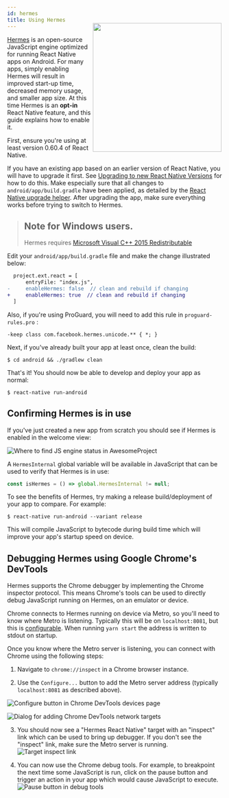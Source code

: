 ```yaml
---
id: hermes
title: Using Hermes
---
```


<a href="https://hermesengine.dev">
  <img width="300" height="300" style="float: right; margin: -30px 4px 0;" src="https://hermesengine.dev/img/logo.svg"/>
</a>

[Hermes](https://hermesengine.dev) is an open-source JavaScript engine optimized for running React Native apps on Android. For many apps, simply enabling Hermes will result in improved start-up time, decreased memory usage, and smaller app size. At this time Hermes is an **opt-in** React Native feature, and this guide explains how to enable it.

First, ensure you're using at least version 0.60.4 of React Native.

If you have an existing app based on an earlier version of React Native, you will have to upgrade it first. See [Upgrading to new React Native Versions](/react-native/docs/upgrading) for how to do this. Make especially sure that all changes to `android/app/build.gradle` have been applied, as detailed by the [React Native upgrade helper](https://react-native-community.github.io/upgrade-helper/?from=0.59.0). After upgrading the app, make sure everything works before trying to switch to Hermes.

> ## Note for Windows users.
>
> Hermes requires [Microsoft Visual C++ 2015 Redistributable](https://www.microsoft.com/en-us/download/details.aspx?id=48145)

Edit your `android/app/build.gradle` file and make the change illustrated below:

```diff
  project.ext.react = [
      entryFile: "index.js",
-     enableHermes: false  // clean and rebuild if changing
+     enableHermes: true  // clean and rebuild if changing
  ]
```

Also, if you're using ProGuard, you will need to add this rule in `proguard-rules.pro` :

```
-keep class com.facebook.hermes.unicode.** { *; }
```

Next, if you've already built your app at least once, clean the build:

```shell
$ cd android && ./gradlew clean
```

That's it! You should now be able to develop and deploy your app as normal:

```shell
$ react-native run-android
```

## Confirming Hermes is in use

If you've just created a new app from scratch you should see if Hermes is enabled in the welcome view:

![Where to find JS engine status in AwesomeProject](assets/HermesApp.jpg)

A `HermesInternal` global variable will be available in JavaScript that can be used to verify that Hermes is in use:

```jsx
const isHermes = () => global.HermesInternal != null;
```

To see the benefits of Hermes, try making a release build/deployment of your app to compare. For example:

```shell
$ react-native run-android --variant release
```

This will compile JavaScript to bytecode during build time which will improve your app's startup speed on device.

## Debugging Hermes using Google Chrome's DevTools

Hermes supports the Chrome debugger by implementing the Chrome inspector protocol. This means Chrome's tools can be used to directly debug JavaScript running on Hermes, on an emulator or device.

Chrome connects to Hermes running on device via Metro, so you'll need to know where Metro is listening. Typically this will be on `localhost:8081`, but this is [configurable](https://facebook.github.io/metro/docs/en/configuration). When running `yarn start` the address is written to stdout on startup.

Once you know where the Metro server is listening, you can connect with Chrome using the following steps:

1. Navigate to `chrome://inspect` in a Chrome browser instance.

2. Use the `Configure...` button to add the Metro server address (typically `localhost:8081` as described above).

![Configure button in Chrome DevTools devices page](assets/HermesDebugChromeConfig.png)

![Dialog for adding Chrome DevTools network targets](assets/HermesDebugChromeMetroAddress.png)

3. You should now see a "Hermes React Native" target with an "inspect" link which can be used to bring up debugger. If you don't see the "inspect" link, make sure the Metro server is running. ![Target inspect link](assets/HermesDebugChromeInspect.png)

4. You can now use the Chrome debug tools. For example, to breakpoint the next time some JavaScript is run, click on the pause button and trigger an action in your app which would cause JavaScript to execute. ![Pause button in debug tools](assets/HermesDebugChromePause.png)
